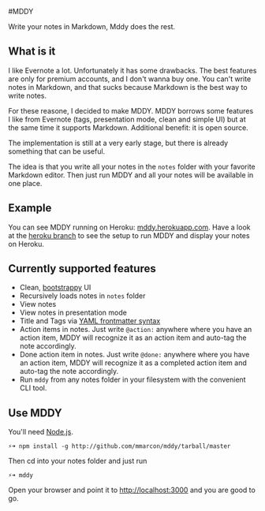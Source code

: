#MDDY

Write your notes in Markdown, Mddy does the rest.

## What is it

I like Evernote a lot. Unfortunately it has some drawbacks. The best features are only for premium accounts, and I don't wanna buy one. You can't write notes in Markdown, and that sucks because Markdown is the best way to write notes.

For these reasone, I decided to make MDDY. MDDY borrows some features I like from Evernote (tags, presentation mode, clean and simple UI) but at the same time it supports Markdown. Additional benefit: it is open source.

The implementation is still at a very early stage, but there is already something that can be useful.

The idea is that you write all your notes in the `notes` folder with your favorite Markdown editor. Then just run MDDY and all your notes will be available in one place.

## Example

You can see MDDY running on Heroku: [mddy.herokuapp.com](http://mddy.herokuapp.com/). Have a look at the [heroku branch](https://github.com/mmarcon/mddy/tree/annotate) to see the setup to run MDDY and display your notes on Heroku.

## Currently supported features
 * Clean, [bootstrappy](http://getbootstrap.com/) UI
 * Recursively loads notes in `notes` folder
 * View notes
 * View notes in presentation mode
 * Title and Tags via [YAML frontmatter syntax](http://jekyllrb.com/docs/frontmatter/)
 * Action items in notes. Just write `@action:` anywhere where you have an action item, MDDY will recognize it as an action item and auto-tag the note accordingly.
 * Done action item in notes. Just write `@done:` anywhere where you have an action item, MDDY will recognize it as a completed action item and auto-tag the note accordingly.
 * Run `mddy` from any notes folder in your filesystem with the convenient CLI tool.

## Use MDDY

You'll need [Node.js](http://nodejs.org/).

    ⚡➜ npm install -g http://github.com/mmarcon/mddy/tarball/master

Then cd into your notes folder and just run

    ⚡➜ mddy

Open your browser and point it to [http://localhost:3000](http://localhost:3000) and you are good to go.
